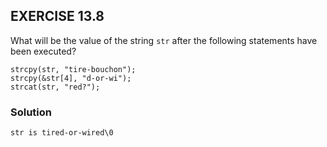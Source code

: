 ## EXERCISE 13.8
What will be the value of the string `str` after the following statements have been executed?
```
strcpy(str, "tire-bouchon");
strcpy(&str[4], "d-or-wi");
strcat(str, "red?");
```
### Solution
```
str is tired-or-wired\0
```
